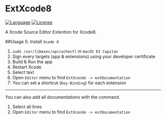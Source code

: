 # ExtXcode8
[![Language](https://img.shields.io/badge/language-Swift%203.0-orange.svg)](https://swift.org/)
[![License](https://img.shields.io/badge/license-MIT-blue.svg)](https://github.com/cyanzhong/xTextHandler/blob/master/LICENSE)

A Xcode Source Editor Extention for Xcode8.

##Usage
0. Install `Xcode 8`
1. `sudo /usr/libexec/xpccachectl` in `macOS EI Capitan`
2. Sign every targets (app & extensions) using your developer certificate
3. Build & Run the app
4. Restart Xcode
5. Select text
6. Open `Editor` menu to find `ExtXconde -> extDocumentation`
7. You can set a shortcut (`Key-Binding`) for each extension

-----
You can also add all documentations with the command.

 1. Select all lines
 2. Open `Editor` menu to find `ExtXconde -> extDocumentation`
